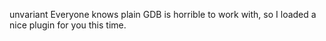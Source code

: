 unvariant
Everyone knows plain GDB is horrible to work with, so I loaded a nice plugin for you this time.
